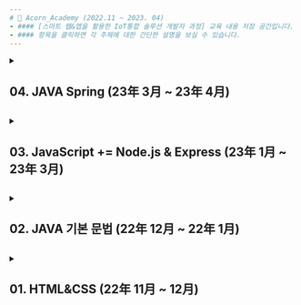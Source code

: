 ```yaml
---
# 📌 Acorn_Academy (2022.11 ~ 2023. 04)
- #### [스마트 웹&앱을 활용한 IoT통합 솔루션 개발자 과정] 교육 내용 저장 공간입니다.
- #### 항목을 클릭하면 각 주제에 대한 간단한 설명을 보실 수 있습니다.
---
```

<details>
<summary>
<h2> 04. JAVA Spring (23年 3月 ~ 23年 4月)<h2>
</summary>

#### 📁 3_ WebAppStudy / S01, S02
내용입력내용입력
<br><br><br><br><br>  
</details>

<details>
<summary>
<h2> 03. JavaScript += Node.js & Express (23年 1月 ~ 23年 3月)<h2>
</summary>

#### 📁 3_ WebAppStudy / JS01, JS02, JS03
내용입력내용입력
<br><br><br><br><br>  
</details>


<details>
<summary>
<h2> 02. JAVA 기본 문법 (22年 12月 ~ 22年 1月)<h2>
</summary>

#### 📁 2_ JAVA(note & review)
#### 1. 기본개념
- 변수, 타입(기본형과 자료형)
- Input과 output (Scanner, BufferedReader, System.out.*)
- 연산자(단항, 이항, 삼항)
- 조건문과 반복문 If, Switch, For, While
- 배열 구조와 사용법
- 여러가지 형태의 메서드
#### 2. 객체 지향 문법
#### 3. 심화(util 라이브러리 등)
<br><br><br><br><br>  
</details>


<details>
<summary>
<h2> 01. HTML&CSS (22年 11月 ~ 12月)<h2>
</summary>

#### 📁 01_HTML&CSS 
- HTML5 : HTML개요 및 기본 태그 사용법, 시멘틱 태그, form 태그
- CSS3 : 선택자, 레이아웃, Animation 및 Transition, 미디어 쿼리, 웹 폰트
- JS : 이벤트 기본 사용법
  
![bulb](https://user-images.githubusercontent.com/118149752/230606230-a95b2370-0927-43ac-8348-6a21ccdc4b96.gif)
![1](https://user-images.githubusercontent.com/118149752/230605838-85e5945b-46b5-44f2-bce9-0ed03331e2b2.png)
<br><br><br><br><br>  
</details>

<!--

<details>
<summary>
<h2> 03. [책] Express.js로 게시판 만들기<h2>
</summary>

#### 📁 03_Board_by_Express
<p align="center">
  <img src="https://user-images.githubusercontent.com/118149752/222939294-5d60391a-3cdf-4f87-90d7-fe9e7d07bd96.png">
</p>

- Express.js를 이용한 기초적인 게시판 구현에 대해 다룬 책입니다.  
- Express.js에서 MVC패턴을 어떤 구조로 설계하는지에 대해 참고할 수 있었고,  
 구체적인 CRUD기능은 책에서 제시한 코드를 따르기보다 직접 고민하여 구현해보는 것을 목표로 하였습니다.
 <br><br><br><br><br>
</details>

<!--ㅇㅇㅇㅇㅇㅇㅇㅇㅇㅇㅇㅇㅇㅇㅇㅇㅇㅇㅇㅇㅇㅇㅇㅇㅇㅇㅇㅇ 

-->
